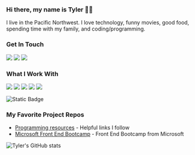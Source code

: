 ### Hi there, my name is Tyler 👨‍💻

I live in the Pacific Northwest. I love technology, funny movies, good food, spending time with my family, and coding/programming.

### Get In Touch
<a href="mailto:frogworks1@gmail.com"><img src="https://img.shields.io/badge/Gmail-D14836?style=for-the-badge&logo=gmail&logoColor=white"></a> <a href="https://www.linkedin.com/in/tylerdkelly/"><img src="https://img.shields.io/badge/LinkedIn-0077B5?style=for-the-badge&logo=linkedin&logoColor=white"></a> <a href="https://tylerkelly.tech/"><img src="https://img.shields.io/badge/portfolio-0A0A0A?style=for-the-badge&logo=dev.to&logoColor=white"></a> 

### What I Work With
<img src="https://img.shields.io/badge/JavaScript-F7DF1E?style=for-the-badge&logo=javascript&logoColor=black"> <img src="https://img.shields.io/badge/Node.js-43853D?style=for-the-badge&logo=node.js&logoColor=white"> <img src="https://img.shields.io/badge/HTML5-E34F26?style=for-the-badge&logo=html5&logoColor=white"> <img src="https://img.shields.io/badge/CSS3-1572B6?style=for-the-badge&logo=css3&logoColor=white"> <img src="https://img.shields.io/badge/React-20232A?style=for-the-badge&logo=react&logoColor=61DAFB"> 

<img alt="Static Badge" src="https://img.shields.io/badge/PLUS%20MORE!-blue">

### My Favorite Project Repos
* <a href="https://github.com/frogworks1/Programming-Learning-Resources">Programming resources</a> - Helpful links I follow
* <a href="https://github.com/frogworks1/frontend-bootcamp">Microsoft Front End Bootcamp</a> - Front End Bootcamp from Microsoft

![Tyler's GitHub stats](https://github-readme-stats.vercel.app/api?username=frogworks1&show_icons=true&theme=dark)
